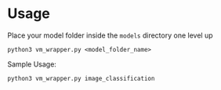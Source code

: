 # Usage 

Place your model folder inside the ```models``` directory one level up

```
python3 vm_wrapper.py <model_folder_name>
```

Sample Usage: 
```
python3 vm_wrapper.py image_classification
```
